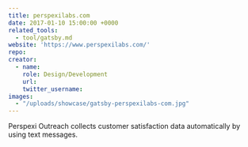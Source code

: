 ```yaml
---
title: perspexilabs.com
date: 2017-01-10 15:00:00 +0000
related_tools:
  - tool/gatsby.md
website: 'https://www.perspexilabs.com/'
repo:
creator:
  - name:
    role: Design/Development
    url:
    twitter_username:
images:
  - "/uploads/showcase/gatsby-perspexilabs-com.jpg"
---
```


Perspexi Outreach collects customer satisfaction data automatically by using text messages.
